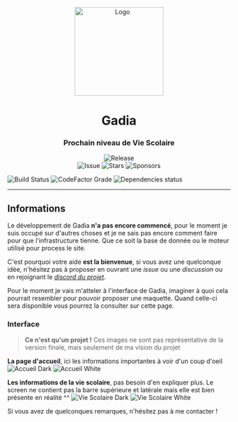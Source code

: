 <p align="center">
  <img width="200" src="https://gadia.valbion.com/assets/img/logo_color.svg" alt="Logo">
  <h1 align="center">Gadia</h1>
  <h3 align="center">Prochain niveau de Vie Scolaire</h3>
</p>
<p align="center">
  <img src="https://img.shields.io/github/v/release/ValbionGroup/Gadia?label=Version&color=Green&style=for-the-badge" alt="Release"><br/>
  <img src="https://img.shields.io/github/issues/ValbionGroup/Gadia?style=flat-square" alt="Issue">
  <img src="https://img.shields.io/github/stars/ValbionGroup/Gadia?color=dark%20green&style=flat-square" alt="Stars">
  <img src="https://img.shields.io/github/sponsors/ValbionGroup?style=flat-square" alt="Sponsors">
</p>

![Build Status](https://img.shields.io/appveyor/build/ValbionGroup/Gadia?style=flat-square) ![CodeFactor Grade](https://img.shields.io/codefactor/grade/github/ValbionGroup/Gadia/master?style=flat-square)  ![Dependencies status](https://img.shields.io/david/ValbionGroup/Gadia?style=flat-square) 

---
## Informations

Le développement de Gadia **n'a pas encore commencé**, pour le moment je suis occupé sur d'autres choses et je ne sais pas encore comment faire pour que l'infrastructure tienne. 
Que ce soit la base de donnée ou le moteur utilisé pour process le site.

C'est pourquoi votre aide **est la bienvenue**, si vous avez une quelconque idée, n'hésitez pas à proposer en ouvrant une *issue* ou une *discussion* ou en rejoignant le [*discord du projet*](http://discord.gadia.valbion.com/).

Pour le moment je vais m'atteler à l'interface de Gadia, imaginer à quoi cela pourrait resembler pour pouvoir proposer une maquette. Quand celle-ci sera disponible vous pourrez la consulter sur cette page.

### Interface

> **Ce n'est qu'un projet !** Ces images ne sont pas représentative de la version finale, mais seulement de ma vision du projet

**La page d'accueil**, ici les informations importantes à voir d'un coup d'oeil
![Accueil Dark](https://upload.valbion.com/img/gadia/screens/v1/dashboard_dark.png)
![Accueil White](https://upload.valbion.com/img/gadia/screens/v1/dashboard_white.png)

**Les informations de la vie scolaire**, pas besoin d'en expliquer plus. Le screen ne contient pas la barre supérieure et latérale mais elle est bien présente en réalité ^^
![Vie Scolaire Dark](https://upload.valbion.com/img/gadia/screens/v1/viesco_dark.png)
![Vie Scolaire White](https://upload.valbion.com/img/gadia/screens/v1/viesco_white.png)

Si vous avez de quelconques remarques, n'hésitez pas à me contacter !

